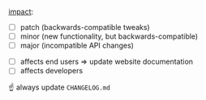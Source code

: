 [impact](https://semver.org):

* [ ] patch (backwards-compatible tweaks)
* [ ] minor (new functionality, but backwards-compatible)
* [ ] major (incompatible API changes)

<!-- -->

* [ ] affects end users
  ⇒ update website documentation
* [ ] affects developers

☝️  always update `CHANGELOG.md`
